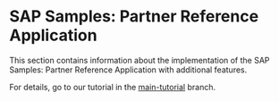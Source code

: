# SAP Samples: Partner Reference Application

This section contains information about the implementation of the SAP Samples: Partner Reference Application with additional features.

For details, go to our tutorial in the [main-tutorial](../../tree/main-tutorial) branch.
